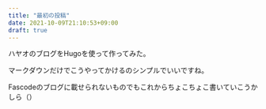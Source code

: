 ```yaml
---
title: "最初の投稿"
date: 2021-10-09T21:10:53+09:00
draft: true
---
```


ハヤオのブログをHugoを使って作ってみた。

マークダウンだけでこうやってかけるのシンプルでいいですね。

Fascodeのブログに載せられないものでもこれからちょこちょこ書いていこうかしら（）
